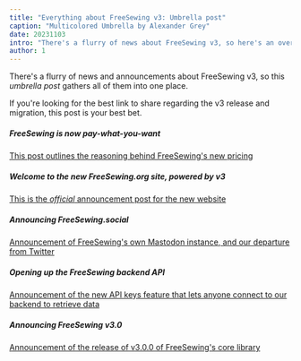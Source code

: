 ```yaml
---
title: "Everything about FreeSewing v3: Umbrella post"
caption: "Multicolored Umbrella by Alexander Grey"
date: 20231103
intro: "There's a flurry of news about FreeSewing v3, so here's an overview"
author: 1
---
```


There's a flurry of news and announcements about FreeSewing v3, so this _umbrella post_ gathers all of them into one place. 

If you're looking for the best link to share regarding the v3 release and migration, this post is your best bet.

##### FreeSewing is now pay-what-you-want

[This post outlines the reasoning behind FreeSewing's new pricing](/blog/freesewing-is-now-pay-what-you-want)

##### Welcome to the new FreeSewing.org site, powered by v3

[This is the _official_ announcement post for the new website](/blog/welcome-to-freesewining-3)

##### Announcing FreeSewing.social

[Announcement of FreeSewing's own Mastodon instance, and our departure from Twitter](/blog/announcing-freesewing-social)

##### Opening up the FreeSewing backend API

[Announcement of the new API keys feature that lets anyone connect to our backend to retrieve data](/blog/open-backend-api)

##### Announcing FreeSewing v3.0

[Announcement of the release of v3.0.0 of FreeSewing's core library](/blog/announcing-freesewing-v30)



